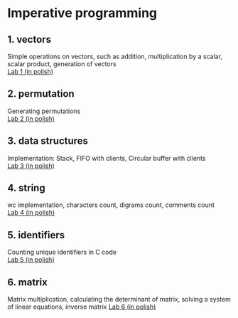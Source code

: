 # Imperative programming

## 1. vectors
Simple operations on vectors, such as addition, multiplication by a scalar, scalar product, generation of vectors <br />
[Lab 1 (in polish)](https://github.com/bartipablo/imperative-programming/blob/main/01-vectors/problem/problem%201.pdf)
## 2. permutation
Generating permutations <br />
[Lab 2 (in polish)](https://github.com/bartipablo/imperative-programming/blob/main/02-permutation/problem/problem%202.pdf)
## 3. data structures
Implementation: Stack, FIFO with clients, Circular buffer with clients <br />
[Lab 3 (in polish)](https://github.com/bartipablo/imperative-programming/blob/main/03-data_structures/problem/problem%203.pdf)
## 4. string
wc implementation, characters count, digrams count, comments count <br />
[Lab 4 (in polish)](https://github.com/bartipablo/imperative-programming/blob/main/04-string/problem/problem%204.pdf)
## 5. identifiers
Counting unique identifiers in C code <br />
[Lab 5 (in polish)](https://github.com/bartipablo/imperative-programming/blob/main/05-identifiers/problem/problem%205.pdf)
## 6. matrix
Matrix multiplication, calculating the determinant of matrix, solving a system of linear equations, inverse matrix
[Lab 6 (in polish)](https://github.com/bartipablo/imperative-programming/blob/main/06-matrix/problem/problem%206.pdf)
